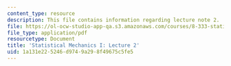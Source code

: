 ```yaml
---
content_type: resource
description: This file contains information regarding lecture note 2.
file: https://ol-ocw-studio-app-qa.s3.amazonaws.com/courses/8-333-statistical-mechanics-i-statistical-mechanics-of-particles-fall-2013/1a131e225246d9749a298f49675c5fe5_MIT8_333F13_Lec2.pdf
file_type: application/pdf
resourcetype: Document
title: 'Statistical Mechanics I: Lecture 2'
uid: 1a131e22-5246-d974-9a29-8f49675c5fe5
---
```

